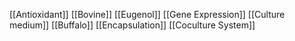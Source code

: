[[Antioxidant]]
[[Bovine]]
[[Eugenol]]
[[Gene Expression]]
[[Culture medium]]
[[Buffalo]]
[[Encapsulation]]
[[Coculture System]]
